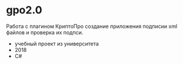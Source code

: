 # gpo2.0
Работа с плагином КриптоПро создание приложения подписии xml файлов и проверка их подпси.
* учебный проект из университета 
* 2018 
* C#
